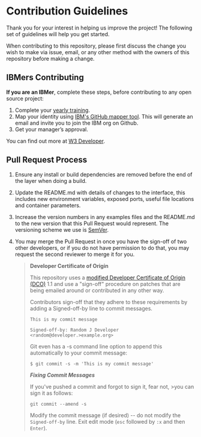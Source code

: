 # Contribution Guidelines

Thank you for your interest in helping us improve the project! The following set of guidelines will help you get started.

When contributing to this repository, please first discuss the change you wish to make via issue, email, or any other method with the owners of this repository before making a change. 

## IBMers Contributing

**If you are an IBMer**, complete these steps, before contributing to any open source project:
1. Complete your [yearly training](https://ibm.biz/BdzGnB).
2. Map your identity using [IBM's GitHub mapper tool](https://gh-user-map.dal1a.cirrus.ibm.com/). This will generate an email and invite you to join the IBM org on Github.
3. Get your manager’s approval.

You can find out more at [W3 Developer](https://w3.ibm.com/developer/docs/open-source/contributing/).

## Pull Request Process

1. Ensure any install or build dependencies are removed before the end of the layer when doing a build.
2. Update the README.md with details of changes to the interface, this includes new environment variables, exposed ports, useful file locations and container parameters.
3. Increase the version numbers in any examples files and the README.md to the new version that this Pull Request would represent. The versioning scheme we use is [SemVer](http://semver.org/).
4. You may merge the Pull Request in once you have the sign-off of two other developers, or if you do not have permission to do that, you may request the second reviewer to merge it for you.

	>**Developer Certificate of Origin**
	>
	>This repository uses a [modified Developer Certificate of Origin (DCO)](https://github.com/IBM/ibm-spectrum-lsf-rtm-server/blob/main/IBMDCO.md) 1.1 and use a "sign-off" procedure on patches that are being emailed around or contributed in any other way.
	>
	>Contributors sign-off that they adhere to these requirements by adding a Signed-off-by line to commit messages.
	>
	>```log
	>This is my commit message
	>
	>Signed-off-by: Random J Developer <random@developer.>example.org>
	>```
	>
	>Git even has a -s command line option to append this automatically to your commit message:
	>
	>```shell
	>$ git commit -s -m 'This is my commit message'
	>```
	>
	>***Fixing Commit Messages***
	>
	>If you've pushed a commit and forgot to sign it, fear not, >you can sign it as follows:
	>
	>```shell
	>git commit --amend -s
	>```
	>
	>Modify the commit message (if desired) -- do not modify the `Signed-off-by` line. Exit edit mode (`esc` followed by `:x` and then `Enter`).
